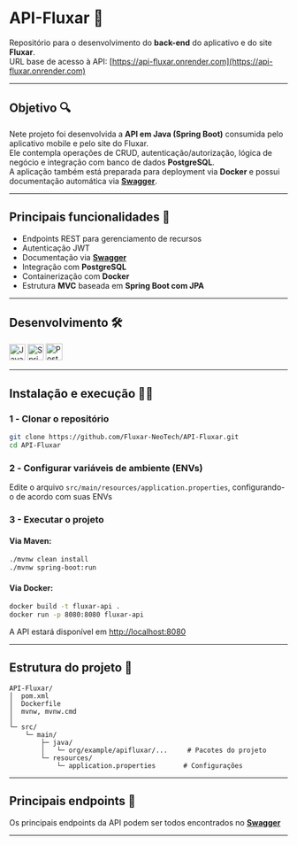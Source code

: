 # API-Fluxar 🚀

Repositório para o desenvolvimento do **back-end** do aplicativo e do site **Fluxar**.  
URL base de acesso à API: [https://api-fluxar.onrender.com](https://api-fluxar.onrender.com)

---

## Objetivo 🔍

Nete projeto foi desenvolvida a **API em Java (Spring Boot)** consumida pelo aplicativo mobile e pelo site do Fluxar.  
Ele contempla operações de CRUD, autenticação/autorização, lógica de negócio e integração com banco de dados **PostgreSQL**.  
A aplicação também está preparada para deployment via **Docker** e possui documentação automática via [**Swagger**](https://api-fluxar.onrender.com/swagger-ui/index.html#).

---

## Principais funcionalidades 🚀

- Endpoints REST para gerenciamento de recursos
- Autenticação JWT
- Documentação via [**Swagger**](https://api-fluxar.onrender.com/swagger-ui/index.html#)
- Integração com **PostgreSQL**
- Containerização com **Docker**
- Estrutura **MVC** baseada em **Spring Boot com JPA**

---

## Desenvolvimento 🛠️
<p>
  <img src="./images/Java_Icon.png" alt="Java" width="29"/>
  <img src="./images/Spring_Boot_Icon.png" alt="Spring Boot" width="29"/>
  <img src="./images/PostgreSQL_icon.png" alt="PostgreSQL" height="30"/>
</p>

---

## Instalação e execução 👨‍💻

### 1️ - Clonar o repositório
```bash
git clone https://github.com/Fluxar-NeoTech/API-Fluxar.git
cd API-Fluxar
````

### 2️ - Configurar variáveis de ambiente (ENVs)

Edite o arquivo `src/main/resources/application.properties`, configurando-o de acordo com suas ENVs

### 3 - Executar o projeto

#### Via Maven:

```bash
./mvnw clean install
./mvnw spring-boot:run
```

#### Via Docker:

```bash
docker build -t fluxar-api .
docker run -p 8080:8080 fluxar-api
```

A API estará disponível em [http://localhost:8080](http://localhost:8080)

---

## Estrutura do projeto 📐

```
API-Fluxar/
│  pom.xml
│  Dockerfile
│  mvnw, mvnw.cmd
│
└─ src/
    └─ main/
        ├─ java/
        │   └─ org/example/apifluxar/...     # Pacotes do projeto
        └─ resources/
            └─ application.properties       # Configurações
```

---

## Principais endpoints 🧾

Os principais endpoints da API podem ser todos encontrados no [**Swagger**](https://api-fluxar.onrender.com/swagger-ui/index.html#)

---
